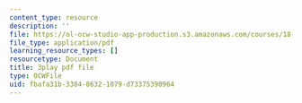 ```yaml
---
content_type: resource
description: ''
file: https://ol-ocw-studio-app-production.s3.amazonaws.com/courses/18-01sc-single-variable-calculus-fall-2010/fbafa31b338486321079d73375390964_13UPhn32Mjs.pdf
file_type: application/pdf
learning_resource_types: []
resourcetype: Document
title: 3play pdf file
type: OCWFile
uid: fbafa31b-3384-8632-1079-d73375390964
---
```

